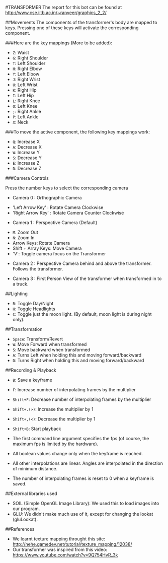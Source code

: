 #TRANSFORMER
The report for this bot can be found at http://www.cse.iitb.ac.in/~ranveer/graphics_2_2/

##Movements
The components of the transformer's body are mapped to keys. Pressing one of these keys will activate the corresponding component.

###Here are the key mappings (More to be added):
* `Z`: Waist
* `G`: Right Shoulder
* `T`: Left Shoulder
* `H`: Right Elbow
* `Y`: Left Elbow
* `J`: Right Wrist
* `U`: Left Wrist
* `K`: Right Hip
* `I`: Left Hip
* `L`: Right Knee
* `O`: Left Knee
* `;`: Right Ankle
* `P`: Left Ankle
* `X`: Neck

###To move the active component, the following key mappings work:
* `Q`: Increase X
* `A`: Decrease X
* `W`: Increase Y
* `S`: Decrease Y
* `E`: Increase Z
* `D`: Decrease Z

###Camera Controls

Press the number keys to select the corresponding camera

* Camera 0 : Orthographic Camera
- 'Left Arrow Key' : Rotate Camera Clockwise
- 'Right Arrow Key' : Rotate Camera Counter Clockwise

* Camera 1 : Perspective Camera (Default)
- `M`: Zoom Out
- `N`: Zoom In
- Arrow Keys: Rotate Camera
- Shift + Array Keys: Move Camera
- 'V': Toggle camera focus on the Transformer

* Camera 2 : Perspective Camera behind and above the transformer. Follows the transformer.

* Camera 3 : First Person View of the transformer when transformed in to a truck.

##Lighting
* `R`: Toggle Day/Night
* `H`: Toggle Headlights
* `C`: Toggle just the moon light. (By default, moon light is during night only).

##Transformation
* `Space`: Transform/Revert
* `W`: Move Forward when transformed
* `S`: Move backward when transformed
* `A`: Turns Left when holding this and moving forward/backward
* `D`: Turns Right when holding this and moving forward/backward

##Recording & Playback
* `B`: Save a keyframe
* `F`: Increase number of interpolating frames by the multiplier
* `Shift+F`: Decrease number of interpolating frames by the multiplier
* `Shift+.(>)`: Increase the multiplier by 1
* `Shift+,(<)`: Decrease the multiplier by 1
* `Shift+B`: Start playback

* The first command line argument specifies the fps (of course, the maximum fps is limited by the hardware).
* All boolean values change only when the keyframe is reached.
* All other interpolations are linear. Angles are interpolated in the direction of minimum distance.
* The number of interpolating frames is reset to 0 when a keyframe is saved.

##External libraries used
* SOIL (Simple OpenGL Image Library): We used this to load images into our program.
* GLU: We didn't make much use of it, except for changing the lookat (gluLookat).

##References
* We learnt texture mapping throught this site: http://nehe.gamedev.net/tutorial/texture_mapping/12038/
* Our transformer was inspired from this video: https://www.youtube.com/watch?v=9Q754HvR_3k
